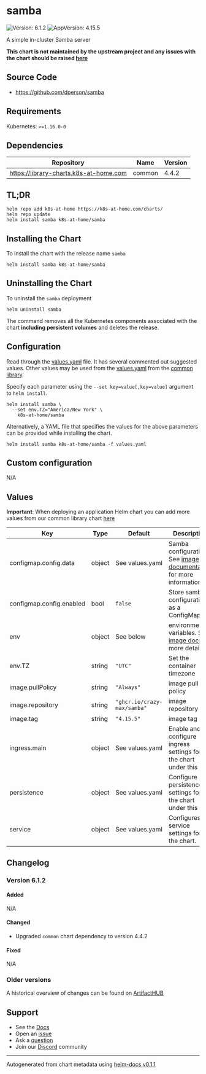 # samba

![Version: 6.1.2](https://img.shields.io/badge/Version-6.1.2-informational?style=flat-square) ![AppVersion: 4.15.5](https://img.shields.io/badge/AppVersion-4.15.5-informational?style=flat-square)

A simple in-cluster Samba server

**This chart is not maintained by the upstream project and any issues with the chart should be raised [here](https://github.com/k8s-at-home/charts/issues/new/choose)**

## Source Code

* <https://github.com/dperson/samba>

## Requirements

Kubernetes: `>=1.16.0-0`

## Dependencies

| Repository | Name | Version |
|------------|------|---------|
| https://library-charts.k8s-at-home.com | common | 4.4.2 |

## TL;DR

```console
helm repo add k8s-at-home https://k8s-at-home.com/charts/
helm repo update
helm install samba k8s-at-home/samba
```

## Installing the Chart

To install the chart with the release name `samba`

```console
helm install samba k8s-at-home/samba
```

## Uninstalling the Chart

To uninstall the `samba` deployment

```console
helm uninstall samba
```

The command removes all the Kubernetes components associated with the chart **including persistent volumes** and deletes the release.

## Configuration

Read through the [values.yaml](./values.yaml) file. It has several commented out suggested values.
Other values may be used from the [values.yaml](https://github.com/k8s-at-home/library-charts/tree/main/charts/stable/common/values.yaml) from the [common library](https://github.com/k8s-at-home/library-charts/tree/main/charts/stable/common).

Specify each parameter using the `--set key=value[,key=value]` argument to `helm install`.

```console
helm install samba \
  --set env.TZ="America/New York" \
    k8s-at-home/samba
```

Alternatively, a YAML file that specifies the values for the above parameters can be provided while installing the chart.

```console
helm install samba k8s-at-home/samba -f values.yaml
```

## Custom configuration

N/A

## Values

**Important**: When deploying an application Helm chart you can add more values from our common library chart [here](https://github.com/k8s-at-home/library-charts/tree/main/charts/stable/common)

| Key | Type | Default | Description |
|-----|------|---------|-------------|
| configmap.config.data | object | See values.yaml | Samba configuration. See [image documentation](https://github.com/crazy-max/docker-samba#configuration) for more information. |
| configmap.config.enabled | bool | `false` | Store samba configuration as a ConfigMap |
| env | object | See below | environment variables. See [image docs](https://github.com/crazy-max/docker-samba#environment-variables) for more details. |
| env.TZ | string | `"UTC"` | Set the container timezone |
| image.pullPolicy | string | `"Always"` | image pull policy |
| image.repository | string | `"ghcr.io/crazy-max/samba"` | image repository |
| image.tag | string | `"4.15.5"` | image tag |
| ingress.main | object | See values.yaml | Enable and configure ingress settings for the chart under this key. |
| persistence | object | See values.yaml | Configure persistence settings for the chart under this key. |
| service | object | See values.yaml | Configures service settings for the chart. |

## Changelog

### Version 6.1.2

#### Added

N/A

#### Changed

* Upgraded `common` chart dependency to version 4.4.2

#### Fixed

N/A

### Older versions

A historical overview of changes can be found on [ArtifactHUB](https://artifacthub.io/packages/helm/k8s-at-home/samba?modal=changelog)

## Support

- See the [Docs](https://docs.k8s-at-home.com/our-helm-charts/getting-started/)
- Open an [issue](https://github.com/k8s-at-home/charts/issues/new/choose)
- Ask a [question](https://github.com/k8s-at-home/organization/discussions)
- Join our [Discord](https://discord.gg/sTMX7Vh) community

----------------------------------------------
Autogenerated from chart metadata using [helm-docs v0.1.1](https://github.com/k8s-at-home/helm-docs/releases/v0.1.1)
